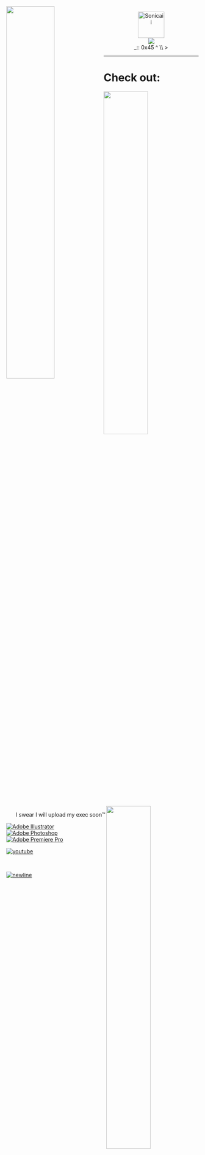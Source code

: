 <img align="left" width="50%" src="https://github-readme-stats.vercel.app/api?username=Sonicaii&show_icons=true&theme=chartreuse-dark&include_all_commits=true&count_private=true"/>
<p align="center"><img height="69em" src="https://count.getloli.com/get/@:Sonicaii?theme=gelbooru" alt="Sonicaii" /><br /><img src="https://forthebadge.com/images/badges/compatibility-club-penguin.svg"/><br>_:: 0x45 ^ \\ ></p>

---
# Check out:
<img align="center" width="48%" src="https://github-readme-stats.vercel.app/api/pin/?username=wally-pacmero&repo=Project-Gungame&theme=chartreuse-dark"><img align="right" width="48%" src="https://github-readme-stats.vercel.app/api/pin/?username=Sonicaii&repo=y3&theme=chartreuse-dark">
<p align="right">I swear I will upload my exec soon™</p>
 
 
[![Adobe Illustrator](https://badges.aleen42.com/src/illustrator.svg)]()
[![Adobe Photoshop](https://badges.aleen42.com/src/photoshop.svg)]()
[![Adobe Premiere Pro](https://badges.aleen42.com/src/premiere.svg)]()

[![youtube](https://badges.aleen42.com/src/youtube.svg)](https://www.youtube.com/channel/UC158Eus6w90B6clNbUBNPZA)

<br>

[![newline](https://upload.wikimedia.org/wikipedia/commons/f/f8/OOjs_UI_icon_newline-ltr-invert.svg)]()
